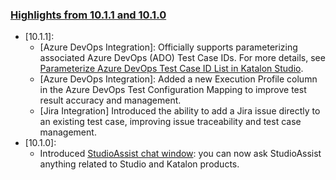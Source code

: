 ### [Highlights from 10.1.1 and 10.1.0](https://docs.katalon.com/docs/release-notes/katalon-studio/katalon-studio-release-notes-version-10.x)

* [10.1.1]:
  * [Azure DevOps Integration]: Officially supports parameterizing associated Azure DevOps (ADO) Test Case IDs. For more details, see [Parameterize Azure DevOps Test Case ID List in Katalon Studio](https://deploy-preview-459--docs-production-katalon.netlify.app/katalon-studio/release-notes/katalon-studio/test-objects/mobile-test-objects/parameterize-mobile-test-object-properties-in-katalon-studio).
  * [Azure DevOps Integration]: Added a new Execution Profile column in the Azure DevOps Test Configuration Mapping to improve test result accuracy and management.
  * [Jira Integration] Introduced the ability to add a Jira issue directly to an existing test case, improving issue traceability and test case management.
* [10.1.0]:
  * Introduced [StudioAssist chat window](https://deploy-preview-459--docs-production-katalon.netlify.app/katalon-studio/create-test-cases/studioassist-chat-window): you can now ask StudioAssist anything related to Studio and Katalon products.
